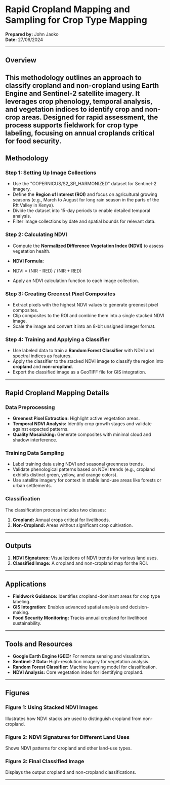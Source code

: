 # Rapid Cropland Mapping and Sampling for Crop Type Mapping

**Prepared by:** John Jaoko  
**Date:** 27/06/2024  

---

## Overview

This methodology outlines an approach to classify cropland and non-cropland using Earth Engine and Sentinel-2 satellite imagery. It leverages crop phenology, temporal analysis, and vegetation indices to identify crop and non-crop areas. Designed for rapid assessment, the process supports fieldwork for crop type labeling, focusing on annual croplands critical for food security.
---

## Methodology

### Step 1: Setting Up Image Collections
- Use the "COPERNICUS/S2_SR_HARMONIZED" dataset for Sentinel-2 imagery.
- Define the **Region of Interest (ROI)** and focus on agricultural growing seasons (e.g., March to August for long rain season in the parts of the Rft Valley in Kenya).
- Divide the dataset into 15-day periods to enable detailed temporal analysis.
- Filter image collections by date and spatial bounds for relevant data.

### Step 2: Calculating NDVI
- Compute the **Normalized Difference Vegetation Index (NDVI)** to assess vegetation health.
- **NDVI Formula:**
- NDVI = (NIR - RED) / (NIR + RED) 

- Apply an NDVI calculation function to each image collection.

### Step 3: Creating Greenest Pixel Composites
- Extract pixels with the highest NDVI values to generate greenest pixel composites.
- Clip composites to the ROI and combine them into a single stacked NDVI image.
- Scale the image and convert it into an 8-bit unsigned integer format.

### Step 4: Training and Applying a Classifier
- Use labeled data to train a **Random Forest Classifier** with NDVI and spectral indices as features.
- Apply the classifier to the stacked NDVI image to classify the region into **cropland** and **non-cropland**.
- Export the classified image as a GeoTIFF file for GIS integration.

---

## Rapid Cropland Mapping Details

### Data Preprocessing
- **Greenest Pixel Extraction:** Highlight active vegetation areas.
- **Temporal NDVI Analysis:** Identify crop growth stages and validate against expected patterns.
- **Quality Mosaicking:** Generate composites with minimal cloud and shadow interference.

### Training Data Sampling
- Label training data using NDVI and seasonal greenness trends.
- Validate phenological patterns based on NDVI trends (e.g., cropland exhibits distinct green, yellow, and orange colors).
- Use satellite imagery for context in stable land-use areas like forests or urban settlements.

### Classification
The classification process includes two classes:
1. **Cropland:** Annual crops critical for livelihoods.
2. **Non-Cropland:** Areas without significant crop cultivation.

---

## Outputs

1. **NDVI Signatures:** Visualizations of NDVI trends for various land uses.
2. **Classified Image:** A cropland and non-cropland map for the ROI.

---

## Applications

- **Fieldwork Guidance:** Identifies cropland-dominant areas for crop type labeling.
- **GIS Integration:** Enables advanced spatial analysis and decision-making.
- **Food Security Monitoring:** Tracks annual cropland for livelihood sustainability.

---

## Tools and Resources

- **Google Earth Engine (GEE):** For remote sensing and visualization.
- **Sentinel-2 Data:** High-resolution imagery for vegetation analysis.
- **Random Forest Classifier:** Machine learning model for classification.
- **NDVI Analysis:** Core vegetation index for identifying cropland.

---

## Figures

### Figure 1: Using Stacked NDVI Images
Illustrates how NDVI stacks are used to distinguish cropland from non-cropland.

### Figure 2: NDVI Signatures for Different Land Uses
Shows NDVI patterns for cropland and other land-use types.

### Figure 3: Final Classified Image
Displays the output cropland and non-cropland classifications.

---

